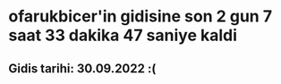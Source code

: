 # ofarukbicer'in gidisine son 2 gun 7 saat 33 dakika 47 saniye kaldi

## Gidis tarihi: 30.09.2022 :(